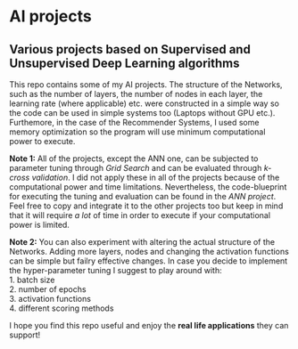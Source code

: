 # AI projects
## Various projects based on Supervised and Unsupervised Deep Learning algorithms

This repo contains some of my AI projects. The structure of the Networks, such as the number of layers, the number of nodes in each layer,  the learning rate (where applicable) etc. were constructed in a simple way so the code can be used in simple systems too (Laptops without GPU etc.).
Furthemore, in the case of the Recommender Systems, I used some memory optimization so the program will use minimum computational power to execute.

**Note 1:** All of the projects, except the ANN one, can be subjected to parameter tuning through *Grid Search* and can be evaluated through *k-cross validation*. I did not apply these in all of the projects because of the computational power and time limitations. Nevertheless, the code-blueprint for executing the tuning and evaluation can be found in the *ANN project*. Feel free to copy and integrate it to the other projects too but keep in mind that it will require *a lot* of time in order to execute if your computational power is limited.

**Note 2:** You can also experiment with altering the actual structure of the Networks. Adding more layers, nodes and changing the activation functions can be simple but failry effective changes. In case you decide to implement the hyper-parameter tuning I suggest to play around with:  
            1. batch size\
            2. number of epochs\
            3. activation functions\
            4. different scoring methods
            
 I hope you find this repo useful and enjoy the **real life applications** they can support!
